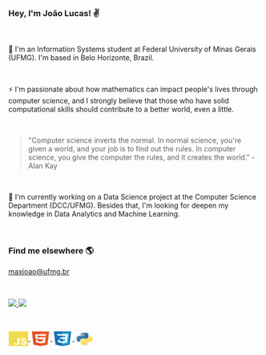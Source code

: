 ### Hey, I'm João Lucas! :v:
<br>
<p>🌱 I'm an Information Systems student at Federal University of Minas Gerais (UFMG). I'm based in Belo Horizonte, Brazil.</p>
<br>

<p>⚡ I'm passionate about how mathematics can impact people's lives through computer science, and I strongly believe that those who have solid computational skills should contribute to a better world, even a little.</p>
<br>

><p>"Computer science inverts the normal. In normal science, you're given a world, and your job is to find out the rules. In computer science, you give the computer the rules, and it creates the world." - Alan Kay</p>
<br>

<p>🔭 I'm currently working on a Data Science project at the Computer Science Department (DCC/UFMG). Besides that, I'm looking for deepen my knowledge in Data Analytics and Machine Learning.</p>
<br>

### Find me elsewhere :earth_americas:

maxjoao@ufmg.br

##

<br>
<div>
  <a href="https://github.com/joaoSantos-bit">
  <img height="150em" src="https://github-readme-stats.vercel.app/api?username=joaoSantos-bit&show_icons=true&theme=material-palenight&include_all_commits=true&count_private=true"/>
  <img height="150em" src="https://github-readme-stats.vercel.app/api/top-langs/?username=joaoSantos-bit&layout=compact&langs_count=7&theme=material-palenight"/>
</div>
 
 ##
 
<div style="display: inline_block"><br>
  <img align="center" alt="Joao-Js" height="30" width="40" src="https://raw.githubusercontent.com/devicons/devicon/master/icons/javascript/javascript-plain.svg">
  <img align="center" alt="Joao-HTML" height="30" width="40" src="https://raw.githubusercontent.com/devicons/devicon/master/icons/html5/html5-original.svg">
  <img align="center" alt="Joao-CSS" height="30" width="40" src="https://raw.githubusercontent.com/devicons/devicon/master/icons/css3/css3-original.svg">
  <img align="center" alt="Joao-Python" height="30" width="40" src="https://raw.githubusercontent.com/devicons/devicon/master/icons/python/python-original.svg">
</div>
